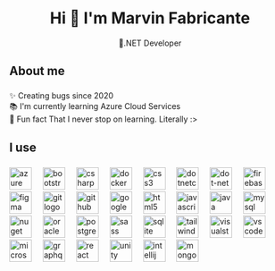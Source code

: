 <h1 align="center">Hi 👋 I'm Marvin Fabricante</h1>

<p align="center">🚀.NET Developer</p>

###

<h2 align="left">About me</h2>

###

<p align="left">✨ Creating bugs since 2020<br>📚 I'm currently learning Azure Cloud Services<br>🎲 Fun fact That I never stop on learning. Literally :></p>

###

<h2 align="left">I use</h2>

###

<div align="left">
  <a href="https://azure.microsoft.com/en-us/" target="_blank"><img src="https://cdn.jsdelivr.net/gh/devicons/devicon/icons/azure/azure-original.svg" height="40" alt="azure logo"  /></a>
  <img width="12" />
  <a href="https://getbootstrap.com/" target="_blank"><img src="https://cdn.jsdelivr.net/gh/devicons/devicon/icons/bootstrap/bootstrap-original.svg" height="40" alt="bootstrap logo"  /></a>
  <img width="12" />
  <a href="https://learn.microsoft.com/en-us/dotnet/csharp/" target="_blank"><img src="https://skillicons.dev/icons?i=cs" height="40" alt="csharp logo"  /></a>
  <img width="12" />
  <a href="https://www.docker.com/" target="_blank"><img src="https://skillicons.dev/icons?i=docker" height="40" alt="docker logo"  /></a>
  <img width="12" />
  <a href="https://developer.mozilla.org/en-US/docs/Web/CSS" target="_blank"><img src="https://skillicons.dev/icons?i=css" height="40" alt="css3 logo"  /></a>
  <img width="12" />
  <a href="https://dotnet.microsoft.com/" target="_blank"><img src="https://cdn.jsdelivr.net/gh/devicons/devicon/icons/dotnetcore/dotnetcore-original.svg" height="40" alt="dotnetcore logo"  /></a>
  <img width="12" />
  <a href="https://dotnet.microsoft.com/" target="_blank"><img src="https://skillicons.dev/icons?i=dotnet" height="40" alt="dot-net logo"  /></a>
  <img width="12" />
  <a href="https://firebase.google.com/" target="_blank"><img src="https://skillicons.dev/icons?i=firebase" height="40" alt="firebase logo"  /></a>
  <img width="12" />
  <a href="https://www.figma.com/" target="_blank"><img src="https://skillicons.dev/icons?i=figma" height="40" alt="figma logo"  /></a>
  <img width="12" />
  <a href="https://git-scm.com/" target="_blank"><img src="https://skillicons.dev/icons?i=git" height="40" alt="git logo"  /></a>
  <img width="12" />
  <a href="https://github.com/" target="_blank"><img src="https://skillicons.dev/icons?i=github" height="40" alt="github logo"  /></a>
  <img width="12" />
  <a href="https://cloud.google.com/" target="_blank"><img src="https://skillicons.dev/icons?i=gcp" height="40" alt="googlecloud logo"  /></a>
  <img width="12" />
  <a href="https://developer.mozilla.org/en-US/docs/Web/HTML" target="_blank"><img src="https://skillicons.dev/icons?i=html" height="40" alt="html5 logo"  /></a>
  <img width="12" />
  <a href="https://developer.mozilla.org/en-US/docs/Web/JavaScript" target="_blank"><img src="https://cdn.jsdelivr.net/gh/devicons/devicon/icons/javascript/javascript-original.svg" height="40" alt="javascript logo"  /></a>
  <img width="12" />
  <a href="https://www.java.com/" target="_blank"><img src="https://cdn.jsdelivr.net/gh/devicons/devicon/icons/java/java-original.svg" height="40" alt="java logo"  /></a>
  <img width="12" />
  <a href="https://www.mysql.com/" target="_blank"><img src="https://skillicons.dev/icons?i=mysql" height="40" alt="mysql logo"  /></a>
  <img width="12" />
  <a href="https://www.nuget.org/" target="_blank"><img src="https://cdn.simpleicons.org/nuget/004880" height="40" alt="nuget logo"  /></a>
  <img width="12" />
  <a href="https://www.oracle.com/database/" target="_blank"><img src="https://cdn.simpleicons.org/oracle/F80000" height="40" alt="oracle logo"  /></a>
  <img width="12" />
  <a href="https://www.postgresql.org/" target="_blank"><img src="https://skillicons.dev/icons?i=postgres" height="40" alt="postgresql logo"  /></a>
  <img width="12" />
  <a href="https://sass-lang.com/" target="_blank"><img src="https://skillicons.dev/icons?i=sass" height="40" alt="sass logo"  /></a>
  <img width="12" />
  <a href="https://www.sqlite.org/" target="_blank"><img src="https://skillicons.dev/icons?i=sqlite" height="40" alt="sqlite logo"  /></a>
  <img width="12" />
  <a href="https://tailwindcss.com/" target="_blank"><img src="https://skillicons.dev/icons?i=tailwind" height="40" alt="tailwindcss logo"  /></a>
  <img width="12" />
  <a href="https://visualstudio.microsoft.com/" target="_blank"><img src="https://skillicons.dev/icons?i=visualstudio" height="40" alt="visualstudio logo"  /></a>
  <img width="12" />
  <a href="https://code.visualstudio.com/" target="_blank"><img src="https://skillicons.dev/icons?i=vscode" height="40" alt="vscode logo"  /></a>
  <img width="12" />
  <a href="https://www.microsoft.com/en-us/sql-server" target="_blank"><img src="https://cdn.jsdelivr.net/gh/devicons/devicon/icons/microsoftsqlserver/microsoftsqlserver-plain.svg" height="40" alt="microsoftsqlserver logo"  /></a>
  <img width="12" />
  <a href="https://graphql.org/" target="_blank"><img src="https://skillicons.dev/icons?i=graphql" height="40" alt="graphql logo"  /></a>
  <img width="12" />
  <a href="https://reactjs.org/" target="_blank"><img src="https://cdn.jsdelivr.net/gh/devicons/devicon/icons/react/react-original.svg" height="40" alt="react logo"  /></a>
  <img width="12" />
  <a href="https://unity.com/" target="_blank"><img src="https://skillicons.dev/icons?i=unity" height="40" alt="unity logo"  /></a>
  <img width="12" />
  <a href="https://www.jetbrains.com/idea/" target="_blank"><img src="https://cdn.jsdelivr.net/gh/devicons/devicon/icons/intellij/intellij-original.svg" height="40" alt="intellij logo"  /></a>
  <img width="12" />
  <a href="https://www.mongodb.com/" target="_blank"><img src="https://skillicons.dev/icons?i=mongodb" height="40" alt="mongodb logo"  /></a>
</div>
